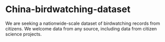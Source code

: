 # China-birdwatching-dataset
We are seeking a nationwide-scale dataset of birdwatching records from citizens. We welcome data from any source, including data from citizen science projects.
